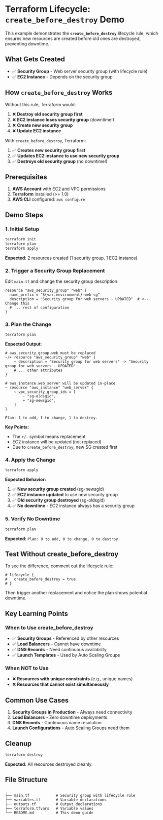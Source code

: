 # Terraform Lifecycle: `create_before_destroy` Demo

This example demonstrates the **`create_before_destroy`** lifecycle rule, which ensures new resources are created before old ones are destroyed, preventing downtime.

## What Gets Created

- ✅ **Security Group** - Web server security group (with lifecycle rule)
- ✅ **EC2 Instance** - Depends on the security group

## How `create_before_destroy` Works

Without this rule, Terraform would:
1. ❌ **Destroy old security group first**
2. ❌ **EC2 instance loses security group** (downtime!)
3. ❌ **Create new security group**
4. ❌ **Update EC2 instance**

With `create_before_destroy`, Terraform:
1. ✅ **Creates new security group first**
2. ✅ **Updates EC2 instance to use new security group**
3. ✅ **Destroys old security group** (no downtime!)

## Prerequisites

1. **AWS Account** with EC2 and VPC permissions
2. **Terraform** installed (>= 1.0)
3. **AWS CLI** configured: `aws configure`

## Demo Steps

### 1. Initial Setup
```bash
terraform init
terraform plan
terraform apply
```

**Expected:** 2 resources created (1 security group, 1 EC2 instance)

### 2. Trigger a Security Group Replacement
Edit `main.tf` and change the security group description:

```hcl
resource "aws_security_group" "web" {
  name_prefix = "${var.environment}-web-sg"
  description = "Security group for web servers - UPDATED"  # <-- Change this
  # ... rest of configuration
}
```

### 3. Plan the Change
```bash
terraform plan
```

**Expected Output:**
```
# aws_security_group.web must be replaced
-/+ resource "aws_security_group" "web" {
    ~ description = "Security group for web servers" -> "Security group for web servers - UPDATED"
    # ... other attributes
}

# aws_instance.web_server will be updated in-place
~ resource "aws_instance" "web_server" {
    ~ vpc_security_group_ids = [
        - "sg-oldsgid",
        + "sg-newsgid",
    ]
}

Plan: 1 to add, 1 to change, 1 to destroy.
```

**Key Points:**
- The `+/-` symbol means replacement
- EC2 instance will be updated (not replaced)
- Due to `create_before_destroy`, new SG created first

### 4. Apply the Change
```bash
terraform apply
```

**Expected Behavior:**
1. ✅ **New security group created** (sg-newsgid)
2. ✅ **EC2 instance updated** to use new security group
3. ✅ **Old security group destroyed** (sg-oldsgid)
4. ✅ **No downtime** - EC2 instance always has a security group

### 5. Verify No Downtime
```bash
terraform plan
```

**Expected:** `Plan: 0 to add, 0 to change, 0 to destroy.`

## Test Without create_before_destroy

To see the difference, comment out the lifecycle rule:

```hcl
# lifecycle {
#   create_before_destroy = true
# }
```

Then trigger another replacement and notice the plan shows potential downtime.

## Key Learning Points

### **When to Use create_before_destroy**
- ✅ **Security Groups** - Referenced by other resources
- ✅ **Load Balancers** - Cannot have downtime
- ✅ **DNS Records** - Need continuous availability
- ✅ **Launch Templates** - Used by Auto Scaling Groups

### **When NOT to Use**
- ❌ **Resources with unique constraints** (e.g., unique names)
- ❌ **Resources that cannot exist simultaneously**

## Common Use Cases

1. **Security Groups in Production** - Always need connectivity
2. **Load Balancers** - Zero downtime deployments
3. **DNS Records** - Continuous name resolution
4. **Launch Configurations** - Auto Scaling Groups need them

## Cleanup

```bash
terraform destroy
```

**Expected:** All resources destroyed cleanly.

## File Structure

```
.
├── main.tf            # Security group with lifecycle rule
├── variables.tf       # Variable declarations
├── outputs.tf         # Output declarations
├── terraform.tfvars   # Variable values
└── README.md          # This demo guide
``` 